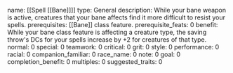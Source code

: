 name: [[Spell [[Bane]]]]
type: General
description: While your bane weapon is active, creatures that your bane affects find it more difficult to resist your spells.
prerequisites: [[Bane]] class feature.
prerequisite_feats: 0
benefit: While your bane class feature is affecting a creature type, the saving throw's DCs for your spells increase by +2 for creatures of that type.
normal: 0
special: 0
teamwork: 0
critical: 0
grit: 0
style: 0
performance: 0
racial: 0
companion_familiar: 0
race_name: 0
note: 0
goal: 0
completion_benefit: 0
multiples: 0
suggested_traits: 0
